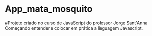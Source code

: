 # App_mata_mosquito

#Projeto criado no curso de JavaScript do professor Jorge Sant'Anna
Começando entender e colocar em prática a linguagem Javascript.
